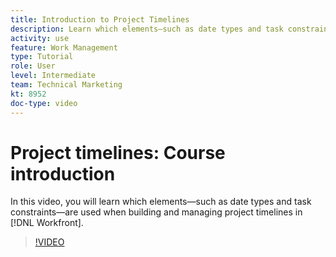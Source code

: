 ```yaml
---
title: Introduction to Project Timelines
description: Learn which elements—such as date types and task constraints—are used when building and managing project timelines in [!DNL  Workfront].
activity: use
feature: Work Management
type: Tutorial
role: User
level: Intermediate
team: Technical Marketing
kt: 8952
doc-type: video
---
```

# Project timelines: Course introduction

In this video, you will learn which elements—such as date types and task constraints—are used when building and managing project timelines in [!DNL  Workfront].

>[!VIDEO](https://video.tv.adobe.com/v/335212/?quality=12&learn=on)
